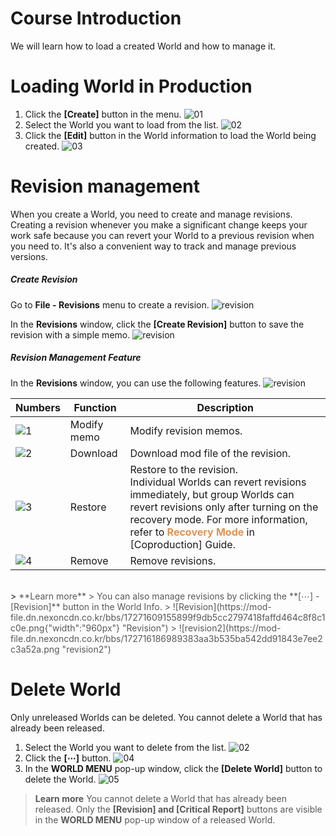 # Course Introduction
We will learn how to load a created World and how to manage it.

# Loading World in Production
1. Click the **[Create]** button in the menu.
    ![01](https://mod-file.dn.nexoncdn.co.kr/bbs/1685699078924e29ff21396614c3d8f1efcb8b84f7e99.png "01")
    <br>
2. Select the World you want to load from the list.
    ![02](https://mod-file.dn.nexoncdn.co.kr/bbs/17271621059070a0ef5aca21f44baac90b278907d30da.png{"width":"740px"} "02")
    <br>
3. Click the **[Edit]** button in the World information to load the World being created.
    ![03](https://mod-file.dn.nexoncdn.co.kr/bbs/172906902884778aa8b98c0ec4ea5b78023381c2b129f.png "03")

# Revision management
When you create a World, you need to create and manage revisions. Creating a revision whenever you make a significant change keeps your work safe because you can revert your World to a previous revision when you need to. It's also a convenient way to track and manage previous versions.

##### Create Revision
Go to **File - Revisions** menu to create a revision.
![revision](https://mod-file.dn.nexoncdn.co.kr/bbs/16892261674937e4332ad952c4bfba92ca79c12271eb4.png)

In the **Revisions** window, click the **[Create Revision]** button to save the revision with a simple memo.
![revision](https://mod-file.dn.nexoncdn.co.kr/bbs/17271578271160e214b1d91564e0da34e90f6211d2d1d.png)

##### Revision Management Feature
In the **Revisions** window, you can use the following features.
![revision](https://mod-file.dn.nexoncdn.co.kr/bbs/1727157901202ce9c5e26c6da404cb0bfc6aa4f85009a.png)

| Numbers | Function | Description |
| --- | --- | --- |
| ![1](https://mod-file.dn.nexoncdn.co.kr/bbs/1634541272181b5c1a55fcf3d49b19734d25913c38583.jpg) | Modify memo | Modify revision memos. |
| ![2](https://mod-file.dn.nexoncdn.co.kr/bbs/1634541300837cb541c2f44e046a79bb1901a885aa8ac.jpg) | Download | Download mod file of the revision. |
| ![3](https://mod-file.dn.nexoncdn.co.kr/bbs/163454131465069e090278448490f965207e9a4a10348.jpg) | Restore | Restore to the revision. <br>Individual Worlds can revert revisions immediately, but group Worlds can revert revisions only after turning on the recovery mode. For more information, refer to <span style="color: #dc9656">**Recovery Mode**</span> in [Coproduction] Guide. |
| ![4](https://mod-file.dn.nexoncdn.co.kr/bbs/1634541326353d8628c1473944497bf376acb7a65ca45.jpg) | Remove | Remove revisions. |

<br>
> <span style="color: #585858">**Learn more**
> You can also manage revisions by clicking the **[⋯] - [Revision]** button in the World Info.
> ![Revision](https://mod-file.dn.nexoncdn.co.kr/bbs/17271609155899f9db5cc2797418faffd464c8f8c1c0e.png{"width":"960px"} "Revision")
> ![revision2](https://mod-file.dn.nexoncdn.co.kr/bbs/172716186989383aa3b535ba542dd91843e7ee2c3a52a.png "revision2")</span>

# Delete World
Only unreleased Worlds can be deleted. You cannot delete a World that has already been released.
1. Select the World you want to delete from the list.
    ![02](https://mod-file.dn.nexoncdn.co.kr/bbs/17271621059070a0ef5aca21f44baac90b278907d30da.png{"width":"740px"} "02")
    <br>
2. Click the **[⋯]** button.
    ![04](https://mod-file.dn.nexoncdn.co.kr/bbs/172906927536113ef61a34a204469923fa8fa470ffa30.png "04")
    <br>
3. In the **WORLD MENU** pop-up window, click the **[Delete World]** button to delete the World.
   ![05](https://mod-file.dn.nexoncdn.co.kr/bbs/1727157958421e8faeb5b3eff42b082d0241cedfff299.png "05")
    <br>

> <span style="color: #585858">**Learn more**
> You cannot delete a World that has already been released. Only the **[Revision] and [Critical Report]** buttons are visible in the **WORLD MENU** pop-up window of a released World. </span>